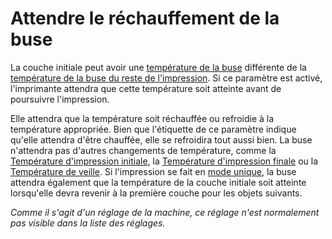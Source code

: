 Attendre le réchauffement de la buse
====
La couche initiale peut avoir une [température de la buse](../material/material_print_temperature_layer_0.md) différente de la [température de la buse du reste de l'impression](../material/material_print_temperature.md). Si ce paramètre est activé, l'imprimante attendra que cette température soit atteinte avant de poursuivre l'impression.

Elle attendra que la température soit réchauffée ou refroidie à la température appropriée. Bien que l'étiquette de ce paramètre indique qu'elle attendra d'être chauffée, elle se refroidira tout aussi bien. La buse n'attendra pas d'autres changements de température, comme la [Température d'impression initiale](../material/material_initial_print_temperature.md), la [Température d'impression finale](../material/material_final_print_temperature.md) ou la [Température de veille](../material/material_standby_temperature.md). Si l'impression se fait en [mode unique](../blackmagic/print_sequence.md), la buse attendra également que la température de la couche initiale soit atteinte lorsqu'elle devra revenir à la première couche pour les objets suivants.

*Comme il s'agit d'un réglage de la machine, ce réglage n'est normalement pas visible dans la liste des réglages.*
